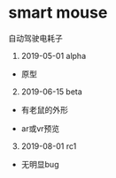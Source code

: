 # smart mouse

自动驾驶电耗子

1. 2019-05-01 alpha

  * 原型

2. 2019-06-15 beta

  * 有老鼠的外形
  
  * ar或vr预览

3. 2019-08-01 rc1

  * 无明显bug
